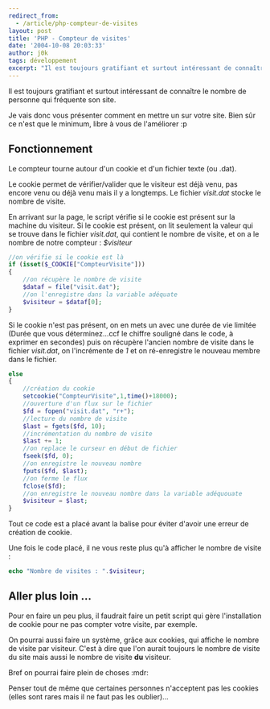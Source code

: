 ```yaml
---
redirect_from:
  - /article/php-compteur-de-visites
layout: post
title: 'PHP - Compteur de visites'
date: '2004-10-08 20:03:33'
author: j0k
tags: développement
excerpt: "Il est toujours gratifiant et surtout intéressant de connaître le nombre de personne qui fréquente son site.  Je vais donc vous présenter comment en mettre un sur votre site. Bien sûr ce n'est que le minimum, libre à vous de l'améliorer :p"
---
```


Il est toujours gratifiant et surtout intéressant de connaître le nombre de personne qui fréquente son site.

Je vais donc vous présenter comment en mettre un sur votre site. Bien sûr ce n'est que le minimum, libre à vous de l'améliorer :p

## **Fonctionnement**

Le compteur tourne autour d'un cookie et d'un fichier texte (ou .dat).

Le cookie permet de vérifier/valider que le visiteur est déjà venu, pas encore venu ou déjà venu mais il y a longtemps. Le fichier *visit.dat* stocke le nombre de visite.

En arrivant sur la page, le script vérifie si le cookie est présent sur la machine du visiteur. Si le cookie est présent, on lit seulement la valeur qui se trouve dans le fichier *visit.dat*, qui contient le nombre de visite, et on a le nombre de notre compteur : *$visiteur*

```php
//on vérifie si le cookie est là
if (isset($_COOKIE["CompteurVisite"]))
{
    //on récupère le nombre de visite
    $dataf = file("visit.dat");
    //on l'enregistre dans la variable adéquate
    $visiteur = $dataf[0];
}
```

Si le cookie n'est pas présent, on en mets un avec une durée de vie limitée (Durée que vous déterminez...ccf le chiffre souligné dans le code, à exprimer en secondes) puis on récupère l'ancien nombre de visite dans le fichier *visit.dat*, on l'incrémente de *1* et on ré-enregistre le nouveau membre dans le fichier.

```php
else
{
    //création du cookie
    setcookie("CompteurVisite",1,time()+18000);
    //ouverture d'un flux sur le fichier
    $fd = fopen("visit.dat", "r+");
    //lecture du nombre de visite
    $last = fgets($fd, 10);
    //incrémentation du nombre de visite
    $last += 1;
    //on replace le curseur en début de fichier
    fseek($fd, 0);
    //on enregistre le nouveau nombre
    fputs($fd, $last);
    //on ferme le flux
    fclose($fd);
    //on enregistre le nouveau nombre dans la variable adéquouate
    $visiteur = $last;
}
```

  Tout ce code est a placé avant la balise <html> pour éviter d'avoir une erreur de création de cookie.

 Une fois le code placé, il ne vous reste plus qu'à afficher le nombre de visite :

```php
echo "Nombre de visites : ".$visiteur;
```

## **Aller plus loin ...**

Pour en faire un peu plus, il faudrait faire un petit script qui gère l'installation de cookie pour ne pas compter votre visite, par exemple.

On pourrai aussi faire un système, grâce aux cookies, qui affiche le nombre de visite par visiteur. C'est à dire que l'on aurait toujours le nombre de visite du site mais aussi le nombre de visite **du** visiteur.

Bref on pourrai faire plein de choses  :mdr:

Penser tout de même que certaines personnes n'acceptent pas les cookies (elles sont rares mais il ne faut pas les oublier)...
